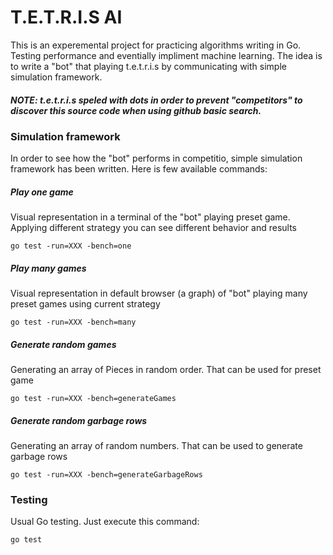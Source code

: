 # T.E.T.R.I.S  AI

This is an experemental project for practicing algorithms writing in Go. Testing performance and eventially impliment machine learning. The idea is to write a "bot" that playing t.e.t.r.i.s by communicating with simple simulation framework.

##### NOTE: t.e.t.r.i.s speled with dots in order to prevent "competitors" to discover this source code when using github basic search.

### Simulation framework
In order to see how the "bot" performs in competitio, simple simulation framework has been written. Here is few available commands:

##### Play one game
Visual representation in a terminal of the "bot" playing preset game. Applying different strategy you can see different behavior and results

	go test -run=XXX -bench=one

##### Play many games
Visual representation in default browser (a graph) of "bot" playing many preset games using current strategy

	go test -run=XXX -bench=many

##### Generate random games
Generating an array of Pieces in random order. That can be used for preset game 

	go test -run=XXX -bench=generateGames

##### Generate random garbage rows
Generating an array of random numbers. That can be used to generate garbage rows 

	go test -run=XXX -bench=generateGarbageRows

### Testing
Usual Go testing. Just execute this command:

	go test